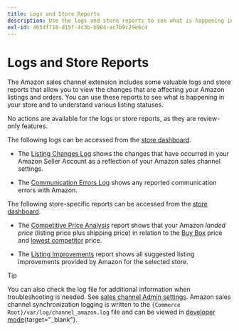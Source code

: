 ```yaml
---
title: Logs and Store Reports
description: Use the logs and store reports to see what is happening in your Adobe Commerce or Magento Open Source store and your Amazon Marketplace listings.
exl-id: 4654f718-d15f-4c3b-b984-ac7b9c29e6c4
---
```

# Logs and Store Reports

The Amazon sales channel extension includes some valuable logs and store reports that allow you to view the changes that are affecting your Amazon listings and orders. You can use these reports to see what is happening in your store and to understand various listing statuses.

No actions are available for the logs or store reports, as they are review-only features.

The following logs can be accessed from the [store dashboard](./amazon-store-dashboard.md).

- The [Listing Changes Log](./listing-changes-log.md) shows the changes that have occurred in your Amazon Seller Account as a reflection of your Amazon sales channel settings.

- The [Communication Errors Log](./communication-errors-log.md) shows any reported communication errors with Amazon.

The following store-specific reports can be accessed from the [store dashboard](./amazon-store-dashboard.md).

- The [Competitive Price Analysis](./competitive-price-analysis.md) report shows that your Amazon _landed price_ (listing price plus shipping price) in relation to the [Buy Box](./buy-box-competitor-pricing.md) price and [lowest competitor](./lowest-competitor-pricing.md) price.

- The [Listing Improvements](./listing-improvements.md) report shows all suggested listing improvements provided by Amazon for the selected store.

>[!TIP]
>
>You can also check the log file for additional information when troubleshooting is needed. See [sales channel Admin settings](./sales-channel-settings.md). Amazon sales channel synchronization logging is written to the `{Commerce Root}/var/log/channel_amazon.log` file and can be viewed in [developer mode](https://docs.magento.com/user-guide/magento/installation-modes.html){target="_blank"}.
